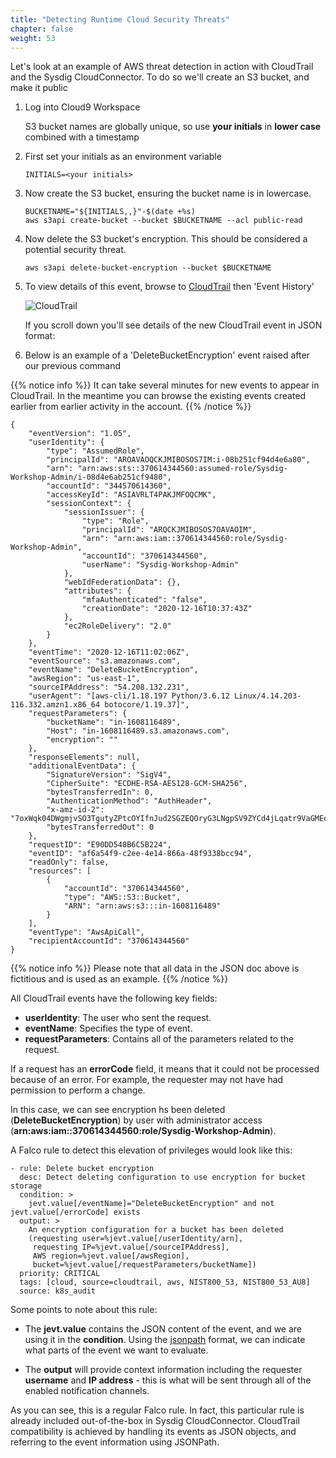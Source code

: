 ```yaml
---
title: "Detecting Runtime Cloud Security Threats"
chapter: false
weight: 53
---
```


Let's look at an example of AWS threat detection in action with CloudTrail and the Sysdig CloudConnector.  To do so we'll create an S3 bucket, and make it public

1. Log into Cloud9 Workspace

      S3 bucket names are globally unique, so use **your initials** in **lower case** combined with a timestamp

2. First set your initials as an environment variable

    ```
    INITIALS=<your initials>
    ```

3. Now create the S3 bucket, ensuring the bucket name is in lowercase.

    ```
    BUCKETNAME="${INITIALS,,}"-$(date +%s)
    aws s3api create-bucket --bucket $BUCKETNAME --acl public-read
    ```

4. Now delete the S3 bucket's encryption.  This should be considered a potential security threat.

    ```
    aws s3api delete-bucket-encryption --bucket $BUCKETNAME
    ```

4. To view details of this event, browse to [CloudTrail](https://console.aws.amazon.com/cloudtrail/home) then 'Event History'

    ![CloudTrail](/images/50_module_3/cloudtrail01.png)

    If you scroll down you'll see details of the new CloudTrail event in JSON format:

5. Below is an example of a 'DeleteBucketEncryption' event raised after our previous command

{{% notice info %}}
It can take several minutes for new events to appear in CloudTrail. In the meantime you can browse the existing events created earlier from earlier activity in the account.
{{% /notice %}}

```
{
    "eventVersion": "1.05",
    "userIdentity": {
        "type": "AssumedRole",
        "principalId": "AROAVAOQCKJMIBOSOS7IM:i-08b251cf94d4e6a80",
        "arn": "arn:aws:sts::370614344560:assumed-role/Sysdig-Workshop-Admin/i-08d4e6ab251cf9480",
        "accountId": "344570614360",
        "accessKeyId": "ASIAVRLT4PAKJMFOQCMK",
        "sessionContext": {
            "sessionIssuer": {
                "type": "Role",
                "principalId": "ARQCKJMIBOSOS7OAVAOIM",
                "arn": "arn:aws:iam::370614344560:role/Sysdig-Workshop-Admin",
                "accountId": "370614344560",
                "userName": "Sysdig-Workshop-Admin"
            },
            "webIdFederationData": {},
            "attributes": {
                "mfaAuthenticated": "false",
                "creationDate": "2020-12-16T10:37:43Z"
            },
            "ec2RoleDelivery": "2.0"
        }
    },
    "eventTime": "2020-12-16T11:02:06Z",
    "eventSource": "s3.amazonaws.com",
    "eventName": "DeleteBucketEncryption",
    "awsRegion": "us-east-1",
    "sourceIPAddress": "54.208.132.231",
    "userAgent": "[aws-cli/1.18.197 Python/3.6.12 Linux/4.14.203-116.332.amzn1.x86_64 botocore/1.19.37]",
    "requestParameters": {
        "bucketName": "in-1608116489",
        "Host": "in-1608116489.s3.amazonaws.com",
        "encryption": ""
    },
    "responseElements": null,
    "additionalEventData": {
        "SignatureVersion": "SigV4",
        "CipherSuite": "ECDHE-RSA-AES128-GCM-SHA256",
        "bytesTransferredIn": 0,
        "AuthenticationMethod": "AuthHeader",
        "x-amz-id-2": "7oxWqk04DWgmjvSO3TgutyZPtcOYIfnJud2SGZEQOryG3LNgpSV9ZYCd4jLqatr9VaGMEefUVKg=",
        "bytesTransferredOut": 0
    },
    "requestID": "E90DD548B6C5B224",
    "eventID": "af6a54f9-c2ee-4e14-866a-48f9338bcc94",
    "readOnly": false,
    "resources": [
        {
            "accountId": "370614344560",
            "type": "AWS::S3::Bucket",
            "ARN": "arn:aws:s3:::in-1608116489"
        }
    ],
    "eventType": "AwsApiCall",
    "recipientAccountId": "370614344560"
}
```

{{% notice info %}}
Please note that all data in the JSON doc above is fictitious and is used as an example.
{{% /notice %}}


All CloudTrail events have the following key fields:

- **userIdentity**: The user who sent the request.
- **eventName**: Specifies the type of event.
- **requestParameters**: Contains all of the parameters related to the request.

If a request has an **errorCode** field, it means that it could not be processed because of an error. For example, the requester may not have had permission to perform a change.

In this case, we can see encryption hs been deleted (**DeleteBucketEncryption**) by user with administrator access (**arn:aws:iam::370614344560:role/Sysdig-Workshop-Admin**).

<!-- In this case, we can see how a policy has just been attached (**AttachUserPolicy**) to a user (**admin_test**) with administrator access (**arn:aws:iam::aws:policy/AdministratorAccess**). -->

A Falco rule to detect this elevation of privileges would look like this:


```
- rule: Delete bucket encryption
  desc: Detect deleting configuration to use encryption for bucket storage
  condition: >
    jevt.value[/eventName]="DeleteBucketEncryption" and not jevt.value[/errorCode] exists
  output: >
    An encryption configuration for a bucket has been deleted
    (requesting user=%jevt.value[/userIdentity/arn],
     requesting IP=%jevt.value[/sourceIPAddress],
     AWS region=%jevt.value[/awsRegion],
     bucket=%jevt.value[/requestParameters/bucketName])
  priority: CRITICAL
  tags: [cloud, source=cloudtrail, aws, NIST800_53, NIST800_53_AU8]
  source: k8s_audit
```

Some points to note about this rule:

 - The **jevt.value** contains the JSON content of the event, and we are using it in the **condition**. Using the [jsonpath](https://jsonpath.com/) format, we can indicate what parts of the event we want to evaluate.

 - The **output** will provide context information including the requester **username** and **IP address** - this is what will be sent through all of the enabled notification channels.

As you can see, this is a regular Falco rule. In fact, this particular rule is already included out-of-the-box in Sysdig CloudConnector. CloudTrail compatibility is achieved by handling its events as JSON objects, and referring to the event information using JSONPath.
